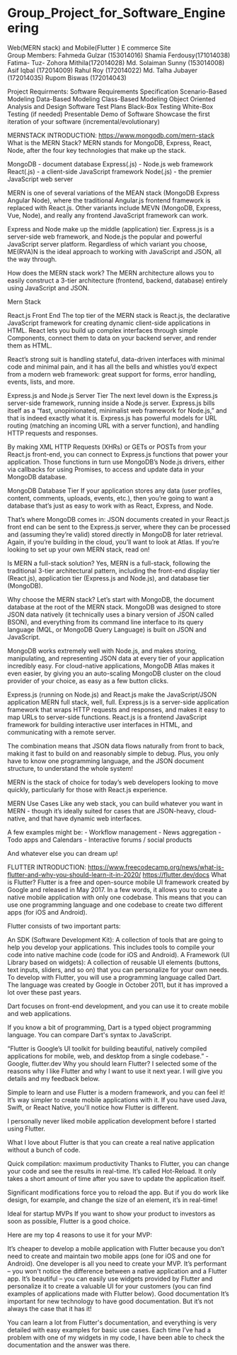 # Group_Project_for_Software_Engineering
Web(MERN stack) and Mobile(Flutter ) E commerce Site                                                        
Group Members: Fahmeda Gulzar (153014016)
               Shamia Ferdousy(171014038)
               Fatima- Tuz- Zohora Mithila(172014028)
               Md. Solaiman Sunny (153014008)
               Asif Iqbal (172014009)
               Rahul Roy (172014022)
               Md. Talha Jubayer (172014035)
               Rupom Biswas (172014043)
  
  Project Requirments: Software Requirements Specification
                            Scenario-Based Modeling
                            Data-Based Modeling
                            Class-Based Modeling
                            Object Oriented Analysis and Design
                      Software Test Plans
                            Black-Box Testing
                            White-Box Testing (if needed)
                      Presentable Demo of Software
                            Showcase the first iteration of your software (incremental/evolutionary)
                            
MERNSTACK INTRODUCTION: https://www.mongodb.com/mern-stack 
What is the MERN Stack?
MERN stands for MongoDB, Express, React, Node, after the four key technologies that make up the stack.

MongoDB - document database
Express(.js) - Node.js web framework
React(.js) - a client-side JavaScript framework
Node(.js) - the premier JavaScript web server


MERN is one of several variations of the MEAN stack (MongoDB Express Angular Node), where the traditional Angular.js frontend framework is replaced with React.js. Other variants include MEVN (MongoDB, Express, Vue, Node), and really any frontend JavaScript framework can work.

Express and Node make up the middle (application) tier. Express.js is a server-side web framework, and Node.js the popular and powerful JavaScript server platform. Regardless of which variant you choose, ME(RVA)N is the ideal approach to working with JavaScript and JSON, all the way through.



How does the MERN stack work?
The MERN architecture allows you to easily construct a 3-tier architecture (frontend, backend, database) entirely using JavaScript and JSON.

Mern Stack

React.js Front End
The top tier of the MERN stack is React.js, the declarative JavaScript framework for creating dynamic client-side applications in HTML. React lets you build up complex interfaces through simple Components, connect them to data on your backend server, and render them as HTML.

React’s strong suit is handling stateful, data-driven interfaces with minimal code and minimal pain, and it has all the bells and whistles you’d expect from a modern web framework: great support for forms, error handling, events, lists, and more.

Express.js and Node.js Server Tier
The next level down is the Express.js server-side framework, running inside a Node.js server. Express.js bills itself as a “fast, unopinionated, minimalist web framework for Node.js,” and that is indeed exactly what it is. Express.js has powerful models for URL routing (matching an incoming URL with a server function), and handling HTTP requests and responses.

By making XML HTTP Requests (XHRs) or GETs or POSTs from your React.js front-end, you can connect to Express.js functions that power your application. Those functions in turn use MongoDB’s Node.js drivers, either via callbacks for using Promises, to access and update data in your MongoDB database.

MongoDB Database Tier
If your application stores any data (user profiles, content, comments, uploads, events, etc.), then you’re going to want a database that’s just as easy to work with as React, Express, and Node.

That’s where MongoDB comes in: JSON documents created in your React.js front end can be sent to the Express.js server, where they can be processed and (assuming they’re valid) stored directly in MongoDB for later retrieval. Again, if you’re building in the cloud, you’ll want to look at Atlas. If you’re looking to set up your own MERN stack, read on!



Is MERN a full-stack solution?
Yes, MERN is a full-stack, following the traditional 3-tier architectural pattern, including the front-end display tier (React.js), application tier (Express.js and Node.js), and database tier (MongoDB).



Why choose the MERN stack?
Let’s start with MongoDB, the document database at the root of the MERN stack. MongoDB was designed to store JSON data natively (it technically uses a binary version of JSON called BSON), and everything from its command line interface to its query language (MQL, or MongoDB Query Language) is built on JSON and JavaScript.

MongoDB works extremely well with Node.js, and makes storing, manipulating, and representing JSON data at every tier of your application incredibly easy. For cloud-native applications, MongoDB Atlas makes it even easier, by giving you an auto-scaling MongoDB cluster on the cloud provider of your choice, as easy as a few button clicks.

Express.js (running on Node.js) and React.js make the JavaScript/JSON application MERN full stack, well, full. Express.js is a server-side application framework that wraps HTTP requests and responses, and makes it easy to map URLs to server-side functions. React.js is a frontend JavaScript framework for building interactive user interfaces in HTML, and communicating with a remote server.

The combination means that JSON data flows naturally from front to back, making it fast to build on and reasonably simple to debug. Plus, you only have to know one programming language, and the JSON document structure, to understand the whole system!

MERN is the stack of choice for today’s web developers looking to move quickly, particularly for those with React.js experience.



MERN Use Cases
Like any web stack, you can build whatever you want in MERN - though it’s ideally suited for cases that are JSON-heavy, cloud-native, and that have dynamic web interfaces.

A few examples might be: - Workflow management - News aggregation - Todo apps and Calendars - Interactive forums / social products

And whatever else you can dream up!

FLUTTER INTRODUCTION: https://www.freecodecamp.org/news/what-is-flutter-and-why-you-should-learn-it-in-2020/
                      https://flutter.dev/docs
What is Flutter?
Flutter is a free and open-source mobile UI framework created by Google and released in May 2017. In a few words, it allows you to create a native mobile application with only one codebase. This means that you can use one programming language and one codebase to create two different apps (for iOS and Android).

Flutter consists of two important parts:

An SDK (Software Development Kit): A collection of tools that are going to help you develop your applications. This includes tools to compile your code into native machine code (code for iOS and Android).
A Framework (UI Library based on widgets): A collection of reusable UI elements (buttons, text inputs, sliders, and so on) that you can personalize for your own needs.
To develop with Flutter, you will use a programming language called Dart. The language was created by Google in October 2011, but it has improved a lot over these past years.

Dart focuses on front-end development, and you can use it to create mobile and web applications.

If you know a bit of programming, Dart is a typed object programming language. You can compare Dart's syntax to JavaScript.

“Flutter is Google’s UI toolkit for building beautiful, natively compiled applications for mobile, web, and desktop from a single codebase.” - Google, flutter.dev
Why you should learn Flutter?
I selected some of the reasons why I like Flutter and why I want to use it next year. I will give you details and my feedback below.

Simple to learn and use
Flutter is a modern framework, and you can feel it! It’s way simpler to create mobile applications with it. If you have used Java, Swift, or React Native, you'll notice how Flutter is different.

I personally never liked mobile application development before I started using Flutter.

What I love about Flutter is that you can create a real native application without a bunch of code.

Quick compilation: maximum productivity
Thanks to Flutter, you can change your code and see the results in real-time. It’s called Hot-Reload. It only takes a short amount of time after you save to update the application itself.

Significant modifications force you to reload the app. But if you do work like design, for example, and change the size of an element, it’s in real-time!

Ideal for startup MVPs
If you want to show your product to investors as soon as possible, Flutter is a good choice.

Here are my top 4 reasons to use it for your MVP:

It’s cheaper to develop a mobile application with Flutter because you don’t need to create and maintain two mobile apps (one for iOS and one for Android).
One developer is all you need to create your MVP.
It’s performant – you won't notice the difference between a native application and a Flutter app.
It’s beautiful – you can easily use widgets provided by Flutter and personalize it to create a valuable UI for your customers (you can find examples of applications made with Flutter below).
Good documentation
It’s important for new technology to have good documentation. But it’s not always the case that it has it!

You can learn a lot from Flutter's documentation, and everything is very detailed with easy examples for basic use cases. Each time I’ve had a problem with one of my widgets in my code, I have been able to check the documentation and the answer was there.
